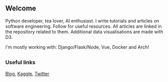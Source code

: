<h2>Welcome</h2>
<p>Python developer, tea lover, AI enthusiast. I write tutorials and articles on software engineering. Follow for useful resources.
All articles are linked in the repository related to them. Additional data visualisations are made with D3.

I'm mostly working with: Django/Flask/Node, Vue, Docker and Arch!
</p>

<h2></h2>

### Useful links
[Blog](https://www.tearequired.com/), [Kaggle](https://www.kaggle.com/stellastella00), [Twitter](https://twitter.com/haixei)
